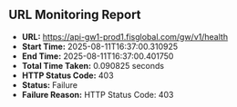 ## URL Monitoring Report

- **URL:** https://api-gw1-prod1.fisglobal.com/gw/v1/health
- **Start Time:** 2025-08-11T16:37:00.310925
- **End Time:** 2025-08-11T16:37:00.401750
- **Total Time Taken:** 0.090825 seconds
- **HTTP Status Code:** 403
- **Status:** Failure
- **Failure Reason:** HTTP Status Code: 403
